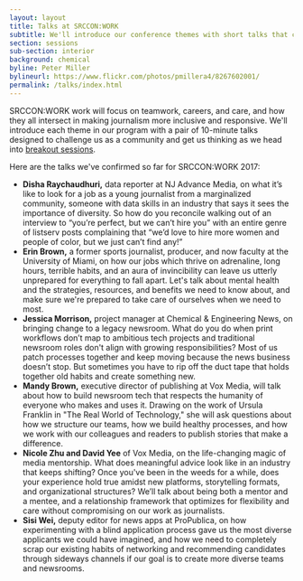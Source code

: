 ```yaml
---
layout: layout
title: Talks at SRCCON:WORK
subtitle: We'll introduce our conference themes with short talks that challenge us as a community.
section: sessions
sub-section: interior
background: chemical
byline: Peter Miller
bylineurl: https://www.flickr.com/photos/pmillera4/8267602001/
permalink: /talks/index.html
---
```


SRCCON:WORK work will focus on teamwork, careers, and care, and how they all intersect in making journalism more inclusive and responsive. We'll introduce each theme in our program with a pair of 10-minute talks designed to challenge us as a community and get us thinking as we head into [breakout sessions](/sessions).

Here are the talks we've confirmed so far for SRCCON:WORK 2017:

* **Disha Raychaudhuri,** data reporter at NJ Advance Media, on what it’s like to look for a job as a young journalist from a marginalized community, someone with data skills in an industry that says it sees the importance of diversity. So how do you reconcile walking out of an interview to “you’re perfect, but we can’t hire you” with an entire genre of listserv posts complaining that “we’d love to hire more women and people of color, but we just can’t find any!”
* **Erin Brown,** a former sports journalist, producer, and now faculty at the University of Miami, on how our jobs which thrive on adrenaline, long hours, terrible habits, and an aura of invincibility can leave us utterly unprepared for everything to fall apart. Let's talk about mental health and the strategies, resources, and benefits we need to know about, and make sure we're prepared to take care of ourselves when we need to most.
* **Jessica Morrison,** project manager at Chemical & Engineering News, on bringing change to a legacy newsroom. What do you do when print workflows don’t map to ambitious tech projects and traditional newsroom roles don't align with growing responsibilities? Most of us patch processes together and keep moving because the news business doesn’t stop. But sometimes you have to rip off the duct tape that holds together old habits and create something new.
* **Mandy Brown,** executive director of publishing at Vox Media, will talk about how to build newsroom tech that respects the humanity of everyone who makes and uses it. Drawing on the work of Ursula Franklin in "The Real World of Technology," she will ask questions about how we structure our teams, how we build healthy processes, and how we work with our colleagues and readers to publish stories that make a difference.
* **Nicole Zhu and David Yee** of Vox Media, on the life-changing magic of media mentorship. What does meaningful advice look like in an industry that keeps shifting? Once you've been in the weeds for a while, does your experience hold true amidst new platforms, storytelling formats, and organizational structures? We’ll talk about being both a mentor and a mentee, and a relationship framework that optimizes for flexibility and care without compromising on our work as journalists.
* **Sisi Wei,** deputy editor for news apps at ProPublica, on how experimenting with a blind application process gave us the most diverse applicants we could have imagined, and how we need to completely scrap our existing habits of networking and recommending candidates through sideways channels if our goal is to create more diverse teams and newsrooms.
